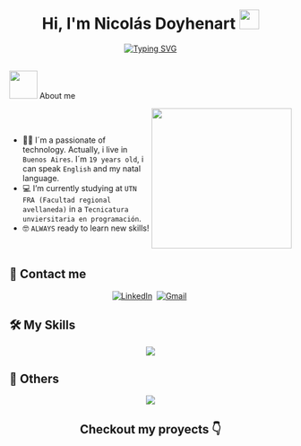 <h1 align="center">Hi, I'm Nicolás Doyhenart <img src="https://media.giphy.com/media/hvRJCLFzcasrR4ia7z/giphy.gif" width="35"></h1>
<p align="center">
  <a href="https://git.io/typing-svg"><img src="https://readme-typing-svg.herokuapp.com?font=Fira+Code&duration=4950&pause=500&color=29F765&center=true&width=435&lines=%40nmdoyhenart;developer;technology+lover+%3C3" alt="Typing SVG" /></a>
</p>
<br>
<picture><img src = "https://github.com/7oSkaaa/7oSkaaa/blob/main/Images/about_me.gif?raw=true" width = 50px></picture> About me

<picture> <img align="right" src="https://github.com/7oSkaaa/7oSkaaa/blob/main/Images/Right_Side.gif?raw=true" width = 250px></picture>
<br><br>
- :man_student: I´m a passionate of technology. Actually, i live in `Buenos Aires`. I´m `19 years old`, i can speak `English` and my natal language.
- :computer: I’m currently studying at `UTN FRA (Facultad regional avellaneda)` in a `Tecnicatura unviersitaria en programación`.
- :nerd_face: `ALWAYS` ready to learn new skills!
<br>

## 📩 Contact me
<p align="center">
<a href="https://www.linkedin.com/in/ndoyhenart/"><img src="https://img.shields.io/badge/linkedin-%230077B5.svg?&style=for-the-badge&logo=linkedin&logoColor=white" alt="LinkedIn" /></a>&nbsp;
<a href="mailto:nidoyhe@gmail.com?subject=Hello%20Jiji"><img src="https://img.shields.io/badge/gmail-%23D14836.svg?&style=for-the-badge&logo=gmail&logoColor=white" alt="Gmail"/></a>&nbsp;
</p>

## 🛠️ My Skills
<p align="center">
  <a href="https://skillicons.dev">
    <img src="https://skillicons.dev/icons?i=git,github,java,python,html,sqlite" />
  </a>
</p>

## 🦾 Others
<p align="center">
  <a href="https://skillicons.dev">
    <img src="https://skillicons.dev/icons?i=ps,notion,vscode" />
  </a>
</p>

<h2 align="center">Checkout my proyects 👇</h2>
